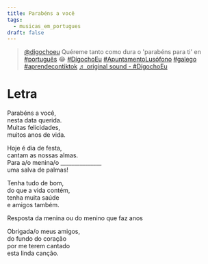 ```yaml
---
title: Parabéns a você
tags:
  - musicas_em_portugues
draft: false
---
```

<blockquote class="tiktok-embed" cite="https://www.tiktok.com/@digochoeu/video/7017908479000055045" data-video-id="7017908479000055045" style="max-width: 605px;min-width: 325px;" > <section> <a target="_blank" title="@digochoeu" href="https://www.tiktok.com/@digochoeu">@digochoeu</a> Quéreme tanto como dura o &#39;parabéns para ti&#39; en <a title="português" target="_blank" href="https://www.tiktok.com/tag/portugu%C3%AAs">#português</a> 😂 <a title="dígochoeu" target="_blank" href="https://www.tiktok.com/tag/d%C3%ADgochoeu">#DígochoEu</a> <a title="apuntamentolusófono" target="_blank" href="https://www.tiktok.com/tag/apuntamentolus%C3%B3fono">#ApuntamentoLusófono</a> <a title="galego" target="_blank" href="https://www.tiktok.com/tag/galego">#galego</a> <a title="aprendecontiktok" target="_blank" href="https://www.tiktok.com/tag/aprendecontiktok">#aprendecontiktok</a> <a target="_blank" title="♬ original sound - #DígochoEu" href="https://www.tiktok.com/music/original-sound-7018511465594243846">♬ original sound - #DígochoEu</a> </section> </blockquote> <script async src="https://www.tiktok.com/embed.js"></script>



# Letra 

Parabéns a você,\
nesta data querida.\
Muitas felicidades,\
muitos anos de vida.

Hoje é dia de festa,\
cantam as nossas almas.\
Para a/o menina/o \_\_\_\_\_\_\_\_\_\_\_\_\_\__\
uma salva de palmas!

Tenha tudo de bom, \
do que a vida contém,\
tenha muita saúde\
e amigos também.

Resposta da menina ou do menino que faz anos

Obrigada/o meus amigos,\
do fundo do coração\
por me terem cantado\
esta linda canção.